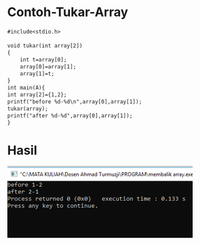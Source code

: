# Contoh-Tukar-Array
    #include<stdio.h>

    void tukar(int array[2])
    {
        int t=array[0];
        array[0]=array[1];
        array[1]=t;
    }
    int main(A){
    int array[2]={1,2};
    printf("before %d-%d\n",array[0],array[1]);
    tukar(array);
    printf("after %d-%d",array[0],array[1]);
    }
   # Hasil
   ![img](https://raw.githubusercontent.com/AminPriadi/Contoh-Cetak-Mundur/master/9.png)
